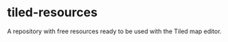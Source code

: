 tiled-resources
===============

A repository with free resources ready to be used with the Tiled map editor.
